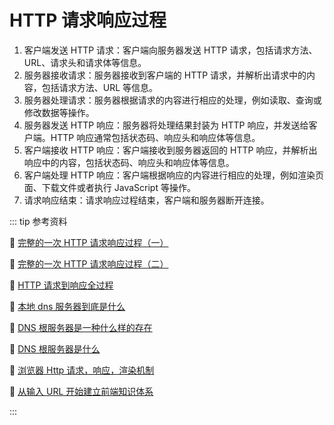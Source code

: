 # HTTP 请求响应过程

1. 客户端发送 HTTP 请求：客户端向服务器发送 HTTP 请求，包括请求方法、URL、请求头和请求体等信息。
2. 服务器接收请求：服务器接收到客户端的 HTTP 请求，并解析出请求中的内容，包括请求方法、URL 等信息。
3. 服务器处理请求：服务器根据请求的内容进行相应的处理，例如读取、查询或修改数据等操作。
4. 服务器发送 HTTP 响应：服务器将处理结果封装为 HTTP 响应，并发送给客户端。HTTP 响应通常包括状态码、响应头和响应体等信息。
5. 客户端接收 HTTP 响应：客户端接收到服务器返回的 HTTP 响应，并解析出响应中的内容，包括状态码、响应头和响应体等信息。
6. 客户端处理 HTTP 响应：客户端根据响应的内容进行相应的处理，例如渲染页面、下载文件或者执行 JavaScript 等操作。
7. 请求响应结束：请求响应过程结束，客户端和服务器断开连接。

::: tip 参考资料

:link: [完整的一次 HTTP 请求响应过程（一）](https://juejin.cn/post/6844903615304302599)

:link: [完整的一次 HTTP 请求响应过程（二）](https://juejin.cn/post/6844903616457900039)

:link: [HTTP 请求到响应全过程](https://blog.csdn.net/qq_41723615/article/details/102560201)

:link: [本地 dns 服务器到底是什么](https://www.zhihu.com/question/48085305?utm_id=0)

:link: [DNS 根服务器是一种什么样的存在](https://www.zhihu.com/question/24651682)

:link: [DNS 根服务器是什么](https://zhuanlan.zhihu.com/p/94848515)

:link: [浏览器 Http 请求，响应，渲染机制](https://juejin.cn/post/7069655245118242823)

:link: [从输入 URL 开始建立前端知识体系](https://juejin.cn/post/6935232082482298911#heading-15)

:::
